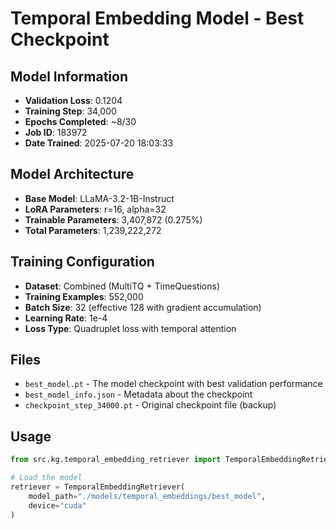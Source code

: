 # Temporal Embedding Model - Best Checkpoint

## Model Information
- **Validation Loss**: 0.1204
- **Training Step**: 34,000 
- **Epochs Completed**: ~8/30
- **Job ID**: 183972
- **Date Trained**: 2025-07-20 18:03:33

## Model Architecture
- **Base Model**: LLaMA-3.2-1B-Instruct
- **LoRA Parameters**: r=16, alpha=32
- **Trainable Parameters**: 3,407,872 (0.275%)
- **Total Parameters**: 1,239,222,272

## Training Configuration
- **Dataset**: Combined (MultiTQ + TimeQuestions)
- **Training Examples**: 552,000
- **Batch Size**: 32 (effective 128 with gradient accumulation)
- **Learning Rate**: 1e-4
- **Loss Type**: Quadruplet loss with temporal attention

## Files
- `best_model.pt` - The model checkpoint with best validation performance
- `best_model_info.json` - Metadata about the checkpoint
- `checkpoint_step_34000.pt` - Original checkpoint file (backup)

## Usage
```python
from src.kg.temporal_embedding_retriever import TemporalEmbeddingRetriever

# Load the model
retriever = TemporalEmbeddingRetriever(
    model_path="./models/temporal_embeddings/best_model",
    device="cuda"
)
```
